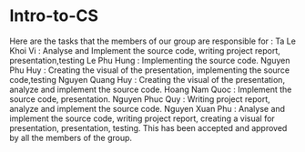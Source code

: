 # Intro-to-CS
Here are the tasks that the members of our group are responsible for : 
Ta Le Khoi Vi : Analyse and Implement the source code, writing project report, presentation,testing
Le Phu Hung :  Implementing the source code.
Nguyen Phu Huy : Creating the visual of the presentation, implementing the source code,testing
Nguyen Quang Huy : Creating the visual of the presentation, analyze and implement the source code.
Hoang Nam Quoc : Implement the source code, presentation.
Nguyen Phuc Quy : Writing project report, analyze and implement the source code.
Nguyen Xuan Phu : Analyse and implement the source code, writing project report,  creating a visual for presentation, presentation, testing.
This has been accepted and approved by all the members of the group.
